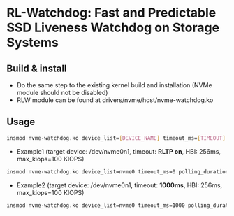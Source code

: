 # RL-Watchdog: Fast and Predictable SSD Liveness Watchdog on Storage Systems

## Build & install
* Do the same step to the existing kernel build and installation (NVMe module should not be disabled)
* RLW module can be found at drivers/nvme/host/nvme-watchdog.ko

## Usage
```bash
insmod nvme-watchdog.ko device_list=[DEVICE_NAME] timeout_ms=[TIMEOUT] polling_duration_ms=[HBI] max_kiops=[MAX_KIOPS]
```
* Example1 (target device: /dev/nvme0n1, timeout: **RLTP on**, HBI: 256ms, max_kiops=100 KIOPS)
```bash
insmod nvme-watchdog.ko device_list=nvme0 timeout_ms=0 polling_duration_ms=256 max_kiops=100
```
* Example2 (target device: /dev/nvme0n1, timeout: **1000ms**, HBI: 256ms, max_kiops=100 KIOPS)
```bash
insmod nvme-watchdog.ko device_list=nvme0 timeout_ms=1000 polling_duration_ms=256 max_kiops=100
```

